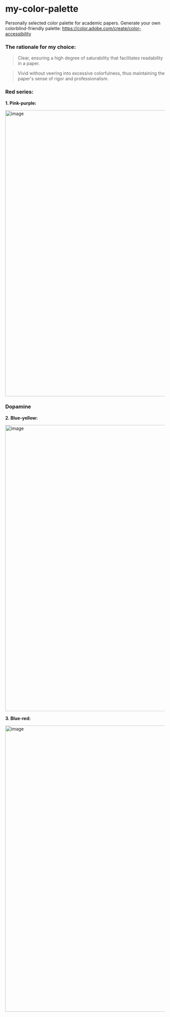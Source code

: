 # my-color-palette
Personally selected color palette for academic papers.
Generate your own colorblind-friendly palette:
https://color.adobe.com/create/color-accessibility

### The rationale for my choice: 
> Clear, ensuring a high degree of saturability that facilitates readability in a paper.

> Vivid without veering into excessive colorfulness, thus maintaining the paper's sense of rigor and professionalism.

### Red series:

**1. Pink-purple:**

<img width="900" alt="image" src="https://github.com/yezil3/my-color-palette/assets/106938096/9997a00e-aa97-4bdf-9753-2b5370540394">

### Dopamine

**2. Blue-yellow:**

<img width="900" alt="image" src="https://github.com/yezil3/my-color-palette/assets/106938096/ba910f82-17ad-4807-8032-35e3acd562ee">

**3. Blue-red:**

<img width="900" alt="image" src="https://github.com/yezil3/my-color-palette/assets/106938096/1f2a0e62-8753-414c-a4b1-c03d3a8b29dd">



